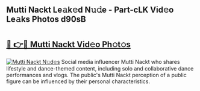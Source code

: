 ## Mutti Nackt Le𝚊k𝚎d N𝚞𝚍e - Part-cLK Vid𝚎o Le𝚊ks Photos d90sB

# <h2><a href="http://fb9t2i8.evod.top/?m=Mutti+Nackt">🔗 👉🔴 Mutti Nackt Vid𝚎o Ph𝚘t𝚘s</a></h2>

[![Mutti Nackt N𝚞d𝚎s](https://i.imgur.com/8V9OHl7.gif)](http://fb9t2i8.evod.top/?m=Mutti+Nackt)
Social media influencer Mutti Nackt who shares lifestyle and dance-themed content, including solo and collaborative dance performances and vlogs. The public's Mutti Nackt perception of a public figure can be influenced by their personal characteristics. 
